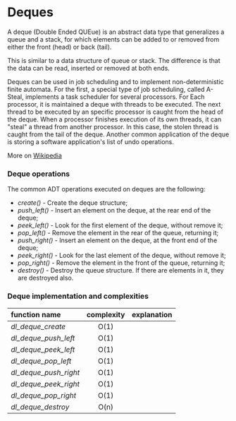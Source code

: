 Deques
======

A deque (Double Ended QUEue) is an abstract data type that generalizes a queue and a stack, for which elements can be added to or removed from either the front (head) or back (tail).

This is similar to a data structure of queue or stack. The difference is that the data can be read, inserted or removed at both ends.

Deques can be used in job scheduling and to implement non-deterministic finite automata. For the first, a special type of job scheduling, called A-Steal, implements a task scheduler for several processors. For Each processor, it is maintained a deque with threads to be executed. The next thread to be executed by an specific processor is caught from the head of the deque. When a processor finishes execution of its own threads, it can "steal" a thread from another processor. In this case, the stolen thread is caught from the tail of the deque. Another common application of the deque is storing a software application's list of undo operations.

More on [Wikipedia](https://en.wikipedia.org/wiki/Double-ended_queue)

### Deque operations

The common ADT operations executed on deques are the following:

* _create()_ - Create the deque structure;
* _push_left()_ - Insert an element on the deque, at the rear end of the deque;
* _peek_left()_ - Look for the first element of the deque, without remove it;
* _pop_left()_ - Remove the element in the rear of the queue, returning it;
* _push_right()_ - Insert an element on the deque, at the front end of the deque;
* _peek_right()_ - Look for the last element of the deque, without remove it;
* _pop_right()_ - Remove the element in the front of the queue, returning it;
* _destroy()_ - Destroy the queue structure. If there are elements in it, they are destroyed also.

### Deque implementation and complexities

function name | complexity | explanation
:-- | :--:  |:--
_dl_deque_create_ | O(1) | 
_dl_deque_push_left_ | O(1) | 
_dl_deque_peek_left_ | O(1)| 
_dl_deque_pop_left_ | O(1) | 
_dl_deque_push_right_ | O(1) | 
_dl_deque_peek_right_ | O(1)| 
_dl_deque_pop_right_ | O(1) | 
_dl_deque_destroy_ | O(n) | 
